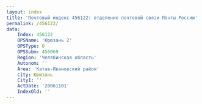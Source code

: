 ```yaml
---
layout: index
title: 'Почтовый индекс 456122: отделение почтовой связи Почты России'
permalink: /456122/
data:
    Index: 456122
    OPSName: 'Юрюзань 2'
    OPSType: О
    OPSSubm: 456069
    Region: 'Челябинская область'
    Autonom: ''
    Area: 'Катав-Ивановский район'
    City: Юрюзань
    City1: ''
    ActDate: '20061101'
    IndexOld: ''
---
```

